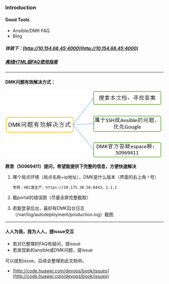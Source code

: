 ### Introduction

#### Good Tools

* Ansible/DMK FAQ
* Blog

##### 体验下：[http://10.154.68.45:4000](http://10.154.68.45:4000)
##### [离线HTML版FAQ使用指南](http://3ms.huawei.com/km/blogs/details/5044815)

---

#### DMK问题有效解决方式：

![](/assets/dmk_problem_solved.PNG)

**群里（50969411）提问，希望能提供下完整的信息，方便快速解决**

1. 哪个局点环境（局点名称+ip地址），DMK是什么版本（界面的右上角`？`号）

   ```
   举例：HEC类生产，https://10.175.38.56:8443，2.1.1
   ```

2. 截portal的错误图（尽量全屏完整截取）

3. 若能登录后台，最好有DMK后台日志（/var/log/autodeployment/production.log）截图

---

#### 人人为我，我为人人，提issue交互

* 若对已整理的FAQ有疑问，提issue
* 若发现新的ansible或DMK问题，提issue

可以提到issue，后续会整理到此文档中。

* [http://code.huawei.com/devops/book/issues](http://code.huawei.com/devops/book/issues)




